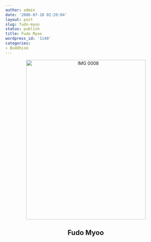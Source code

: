 ```yaml
---
author: admin
date: '2006-07-18 02:20:04'
layout: post
slug: fudo-myoo
status: publish
title: Fudo Myoo
wordpress_id: '1140'
categories:
- Buddhism
---
```

<p align="center"><a title="Photo Sharing" href="http://www.flickr.com/photos/albill/191179666/"><img width="375" height="500" alt="IMG 0008" src="http://static.flickr.com/63/191179666_1cf405701d.jpg" /></a></p>

<div align="center"></div>
<h2 align="center">Fudo Myoo</h2>
